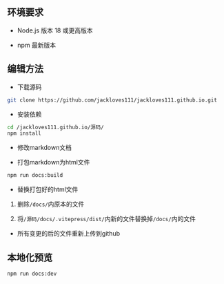 ## 环境要求

- Node.js 版本 18 或更高版本

- npm 最新版本

## 编辑方法
- 下载源码
```bash
git clone https://github.com/jackloves111/jackloves111.github.io.git
```

- 安装依赖
```bash
cd /jackloves111.github.io/源码/
npm install
```

- 修改markdown文档

- 打包markdown为html文件
```bash
npm run docs:build
```

- 替换打包好的html文件

1. 删除`/docs/`内原本的文件

2. 将`/源码/docs/.vitepress/dist/`内新的文件替换掉`/docs/`内的文件

- 所有变更的后的文件重新上传到github

## 本地化预览

```bash
npm run docs:dev
```